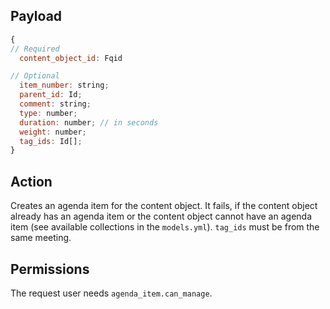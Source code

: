 ## Payload
```js
{
// Required
  content_object_id: Fqid

// Optional
  item_number: string;
  parent_id: Id;
  comment: string;
  type: number;
  duration: number; // in seconds
  weight: number;
  tag_ids: Id[];
}
```

## Action
Creates an agenda item for the content object. It fails, if the content object already has an agenda
item or the content object cannot have an agenda item (see available collections in the
`models.yml`). `tag_ids` must be from the same meeting.

## Permissions
The request user needs `agenda_item.can_manage`.
